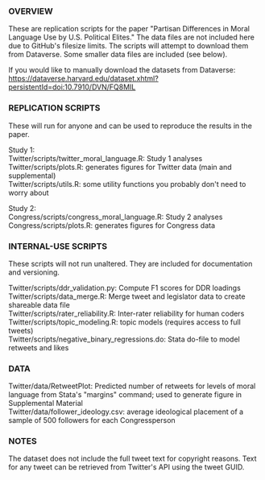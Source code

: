 ### OVERVIEW ###
These are replication scripts for the paper "Partisan Differences in Moral Language Use by U.S. Political Elites."
The data files are not included here due to GitHub's filesize limits. The scripts will attempt to download them from Dataverse.
Some smaller data files are included (see below).

If you would like to manually download the datasets from Dataverse:  
https://dataverse.harvard.edu/dataset.xhtml?persistentId=doi:10.7910/DVN/FQ8MIL

### REPLICATION SCRIPTS ###
These will run for anyone and can be used to reproduce the results in the paper.  

Study 1:  
Twitter/scripts/twitter_moral_language.R: Study 1 analyses  
Twitter/scripts/plots.R: generates figures for Twitter data (main and supplemental)  
Twitter/scripts/utils.R: some utility functions you probably don't need to worry about 

Study 2:  
Congress/scripts/congress_moral_language.R: Study 2 analyses  
Congress/scripts/plots.R: generates figures for Congress data

### INTERNAL-USE SCRIPTS ###
These scripts will not run unaltered. They are included for documentation and versioning. 
   
Twitter/scripts/ddr_validation.py: Compute F1 scores for DDR loadings  
Twitter/scripts/data_merge.R: Merge tweet and legislator data to create shareable data file  
Twitter/scripts/rater_reliability.R: Inter-rater reliability for human coders  
Twitter/scripts/topic_modeling.R: topic models (requires access to full tweets)  
Twitter/scripts/negative_binary_regressions.do: Stata do-file to model retweets and likes  

### DATA ###
Twitter/data/RetweetPlot: Predicted number of retweets for levels of moral language from Stata's "margins" command; used to generate figure in Supplemental Material  
Twitter/data/follower_ideology.csv: average ideological placement of a sample of 500 followers for each Congressperson

### NOTES ###
The dataset does not include the full tweet text for copyright reasons. Text for any tweet can be retrieved from Twitter's
API using the tweet GUID.
